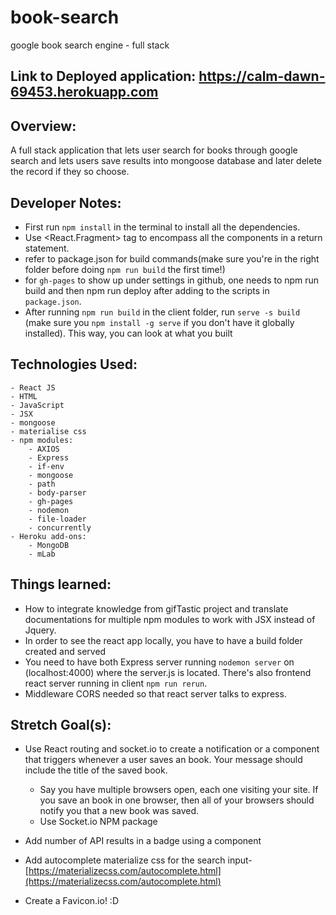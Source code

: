 # book-search
google book search engine - full stack
## Link to Deployed application: https://calm-dawn-69453.herokuapp.com
## Overview:
A full stack application that lets user search for books through google search and lets users save results into mongoose database and later delete the record if they so choose.
## Developer Notes:
- First run `npm install` in the terminal to install all the dependencies.
- Use <React.Fragment> tag to encompass all the components in a return statement.
- refer to package.json for build commands(make sure you're in the right folder before doing `npm run build` the first time!)
- for `gh-pages` to show up under settings in github, one needs to npm run build  and then npm run deploy  after adding  to the scripts in `package.json`.
- After running `npm run build` in the client folder, run `serve -s build` (make sure you `npm install -g serve` if you don't have it globally installed). This way, you can look at what you built
## Technologies Used:
    - React JS
    - HTML
    - JavaScript
    - JSX
    - mongoose
    - materialise css
    - npm modules:
        - AXIOS
        - Express
        - if-env
        - mongoose
        - path
        - body-parser
        - gh-pages
        - nodemon
        - file-loader
        - concurrently
    - Heroku add-ons:
        - MongoDB
        - mLab
        
## Things learned:
- How to integrate knowledge from gifTastic project and translate documentations for multiple npm modules to work with JSX instead of Jquery.
- In order to see the react app locally, you have to have a build folder created and served
- You need to have both Express server running `nodemon server` on (localhost:4000) where the server.js is located. There's also frontend react server running in client `npm run rerun`.
- Middleware CORS needed so that react server talks to express.

## Stretch Goal(s):
- Use React routing and socket.io to create a notification or a component that triggers whenever a user saves an book. Your message should include the title of the saved book.


    - Say you have multiple browsers open, each one visiting your site. If you save an book in one browser, then all of your browsers should notify you that a new book was saved.
    - Use Socket.io NPM package
- Add number of API results in a badge using a component
- Add autocomplete materialize css for the search input- [https://materializecss.com/autocomplete.html](https://materializecss.com/autocomplete.html)
- Create a Favicon.io! :D 